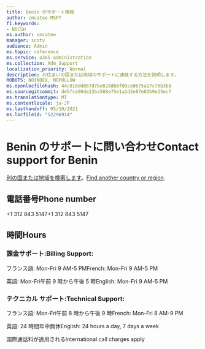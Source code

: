 ```yaml
---
title: Benin のサポート情報
author: cmcatee-MSFT
f1.keywords:
- NOCSH
ms.author: cmcatee
manager: scotv
audience: Admin
ms.topic: reference
ms.service: o365-administration
ms.collection: Adm_Support
localization_priority: Normal
description: お住まいの国または地域のサポートに連絡する方法を説明します。
ROBOTS: NOINDEX, NOFOLLOW
ms.openlocfilehash: 44c816dd867d7be828db6f09ce0675a17c70b3b8
ms.sourcegitcommit: de5fce90de22ba588e75e1a1d2e87e03b9e25ec7
ms.translationtype: MT
ms.contentlocale: ja-JP
ms.lasthandoff: 05/10/2021
ms.locfileid: "52296914"
---
```

# <a name="contact-support-for-benin"></a><span data-ttu-id="11630-103">Benin のサポートに問い合わせ</span><span class="sxs-lookup"><span data-stu-id="11630-103">Contact support for Benin</span></span>

<span data-ttu-id="11630-104">[別の国または地域を検索します](../../business-video/get-help-support.md)。</span><span class="sxs-lookup"><span data-stu-id="11630-104">[Find another country or region](../../business-video/get-help-support.md).</span></span>

## <a name="phone-number"></a><span data-ttu-id="11630-105">電話番号</span><span class="sxs-lookup"><span data-stu-id="11630-105">Phone number</span></span>
<span data-ttu-id="11630-106">+1 312 843 5147</span><span class="sxs-lookup"><span data-stu-id="11630-106">+1 312 843 5147</span></span>

## <a name="hours"></a><span data-ttu-id="11630-107">時間</span><span class="sxs-lookup"><span data-stu-id="11630-107">Hours</span></span>
### <a name="billing-support"></a><span data-ttu-id="11630-108">課金サポート:</span><span class="sxs-lookup"><span data-stu-id="11630-108">Billing Support:</span></span>

<span data-ttu-id="11630-109">フランス語: Mon-Fri 9 AM-5 PM</span><span class="sxs-lookup"><span data-stu-id="11630-109">French: Mon-Fri 9 AM-5 PM</span></span>

<span data-ttu-id="11630-110">英語: Mon-Fri午前 9 時から午後 5 時</span><span class="sxs-lookup"><span data-stu-id="11630-110">English: Mon-Fri 9 AM-5 PM</span></span>

### <a name="technical-support"></a><span data-ttu-id="11630-111">テクニカル サポート:</span><span class="sxs-lookup"><span data-stu-id="11630-111">Technical Support:</span></span>

<span data-ttu-id="11630-112">フランス語: Mon-Fri午前 8 時から午後 9 時</span><span class="sxs-lookup"><span data-stu-id="11630-112">French: Mon-Fri 8 AM-9 PM</span></span>

<span data-ttu-id="11630-113">英語: 24 時間年中無休</span><span class="sxs-lookup"><span data-stu-id="11630-113">English: 24 hours a day, 7 days a week</span></span>

<span data-ttu-id="11630-114">国際通話料が適用される</span><span class="sxs-lookup"><span data-stu-id="11630-114">International call charges apply</span></span>
